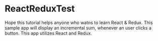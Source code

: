 # ReactReduxTest
Hope this tutorial helps anyone who watns to learn React & Redux.
This sample app will display an incremental sum, whenever an user clicks a button.
This app utilizes React and Redux.
